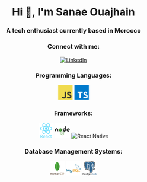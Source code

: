 <!DOCTYPE html>
<html lang="en">
<head>
<meta charset="UTF-8">
<meta name="viewport" content="width=device-width, initial-scale=1.0">
</head>
<body>

<h1 align="center">Hi 👋, I'm Sanae Ouajhain</h1>
<h3 align="center">A tech enthusiast currently based in Morocco </h3>

<h3 align="center">Connect with me:</h3>
<p align="center">
    <a href="https://linkedin.com/in/https://www.linkedin.com/in/sanae-ouajhain-6bbbab97/" target="blank">
        <img align="center" src="https://raw.githubusercontent.com/rahuldkjain/github-profile-readme-generator/master/src/images/icons/Social/linked-in-alt.svg" alt="LinkedIn" height="30" width="40" />
    </a>
</p>

<h3 align="center">Programming Languages:</h3>
<p align="center"> <!-- Modification apportée ici -->
    <img src="https://raw.githubusercontent.com/devicons/devicon/master/icons/javascript/javascript-original.svg" alt="JavaScript" width="40" height="40"/>
    <img src="https://raw.githubusercontent.com/devicons/devicon/master/icons/typescript/typescript-original.svg" alt="TypeScript" width="40" height="40"/>
</p>

<h3 align="center">Frameworks:</h3>
<p align="center"> <!-- Modification apportée ici -->
    <img src="https://raw.githubusercontent.com/devicons/devicon/master/icons/react/react-original-wordmark.svg" alt="React.js" width="40" height="40"/>
    <img src="https://raw.githubusercontent.com/devicons/devicon/master/icons/nodejs/nodejs-original-wordmark.svg" alt="Node.js" width="40" height="40"/>
    <img src="https://reactnative.dev/img/header_logo.svg" alt="React Native" width="40" height="40"/>
</p>

<h3 align="center">Database Management Systems:</h3>
<p align="center"> <!-- Modification apportée ici -->
    <img src="https://raw.githubusercontent.com/devicons/devicon/master/icons/mongodb/mongodb-original-wordmark.svg" alt="MongoDB" width="40" height="40"/>
    <img src="https://raw.githubusercontent.com/devicons/devicon/master/icons/mysql/mysql-original-wordmark.svg" alt="MySQL" width="40" height="40"/>
    <img src="https://raw.githubusercontent.com/devicons/devicon/master/icons/postgresql/postgresql-original-wordmark.svg" alt="PostgreSQL" width="40" height="40"/>
</p>

</body>
</html>
